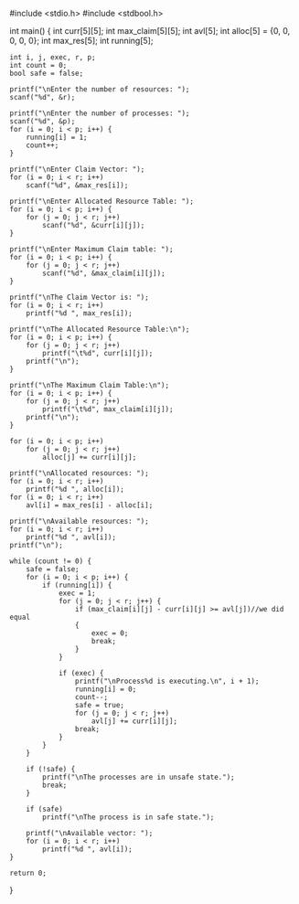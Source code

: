 #include <stdio.h>
#include <stdbool.h>
 
int main() {
    int curr[5][5];
    int max_claim[5][5];
    int avl[5];
    int alloc[5] = {0, 0, 0, 0, 0};
    int max_res[5];
    int running[5];
 
    int i, j, exec, r, p;
    int count = 0;
    bool safe = false;
 
    printf("\nEnter the number of resources: ");
    scanf("%d", &r);
 
    printf("\nEnter the number of processes: ");
    scanf("%d", &p);
    for (i = 0; i < p; i++) {
        running[i] = 1;
        count++;
    }
 
    printf("\nEnter Claim Vector: ");
    for (i = 0; i < r; i++)
        scanf("%d", &max_res[i]);
 
    printf("\nEnter Allocated Resource Table: ");
    for (i = 0; i < p; i++) {
        for (j = 0; j < r; j++)
            scanf("%d", &curr[i][j]);
    }
 
    printf("\nEnter Maximum Claim table: ");
    for (i = 0; i < p; i++) {
        for (j = 0; j < r; j++)
            scanf("%d", &max_claim[i][j]);
    }
 
    printf("\nThe Claim Vector is: ");
    for (i = 0; i < r; i++)
        printf("%d ", max_res[i]);
 
    printf("\nThe Allocated Resource Table:\n");
    for (i = 0; i < p; i++) {
        for (j = 0; j < r; j++)
            printf("\t%d", curr[i][j]);
        printf("\n");
    }
 
    printf("\nThe Maximum Claim Table:\n");
    for (i = 0; i < p; i++) {
        for (j = 0; j < r; j++)
            printf("\t%d", max_claim[i][j]);
        printf("\n");
    }
 
    for (i = 0; i < p; i++)
        for (j = 0; j < r; j++)
            alloc[j] += curr[i][j];
 
    printf("\nAllocated resources: ");
    for (i = 0; i < r; i++)
        printf("%d ", alloc[i]);
    for (i = 0; i < r; i++)
        avl[i] = max_res[i] - alloc[i];
 
    printf("\nAvailable resources: ");
    for (i = 0; i < r; i++)
        printf("%d ", avl[i]);
    printf("\n");
 
    while (count != 0) {
        safe = false;
        for (i = 0; i < p; i++) {
            if (running[i]) {
                exec = 1;
                for (j = 0; j < r; j++) {
                    if (max_claim[i][j] - curr[i][j] >= avl[j])//we did equal
                    {
                        exec = 0;
                        break;
                    }
                }
 
                if (exec) {
                    printf("\nProcess%d is executing.\n", i + 1);
                    running[i] = 0;
                    count--;
                    safe = true;
                    for (j = 0; j < r; j++)
                        avl[j] += curr[i][j];
                    break;
                }
            }
        }
 
        if (!safe) {
            printf("\nThe processes are in unsafe state.");
            break;
        }
 
        if (safe)
            printf("\nThe process is in safe state.");
 
        printf("\nAvailable vector: ");
        for (i = 0; i < r; i++)
            printf("%d ", avl[i]);
    }
 
    return 0;
}
